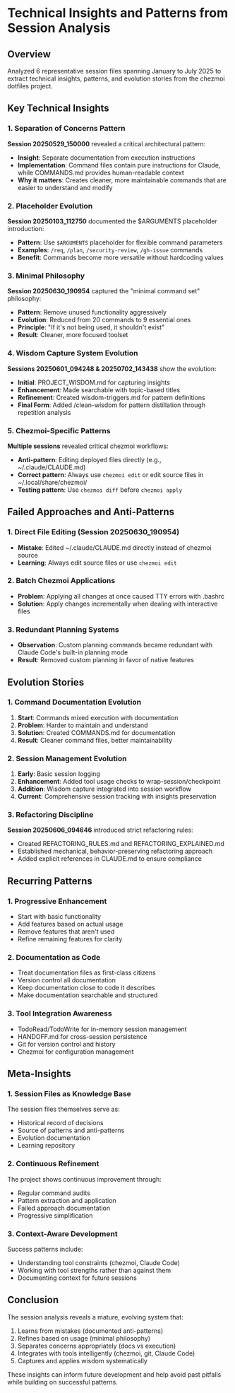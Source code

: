 # Technical Insights and Patterns from Session Analysis

## Overview
Analyzed 6 representative session files spanning January to July 2025 to extract technical insights, patterns, and evolution stories from the chezmoi dotfiles project.

## Key Technical Insights

### 1. Separation of Concerns Pattern
**Session 20250529_150000** revealed a critical architectural pattern:
- **Insight**: Separate documentation from execution instructions
- **Implementation**: Command files contain pure instructions for Claude, while COMMANDS.md provides human-readable context
- **Why it matters**: Creates cleaner, more maintainable commands that are easier to understand and modify

### 2. Placeholder Evolution
**Session 20250103_112750** documented the $ARGUMENTS placeholder introduction:
- **Pattern**: Use `$ARGUMENTS` placeholder for flexible command parameters
- **Examples**: `/req`, `/plan`, `/security-review`, `/gh-issue` commands
- **Benefit**: Commands become more versatile without hardcoding values

### 3. Minimal Philosophy
**Session 20250630_190954** captured the "minimal command set" philosophy:
- **Pattern**: Remove unused functionality aggressively
- **Evolution**: Reduced from 20 commands to 9 essential ones
- **Principle**: "If it's not being used, it shouldn't exist"
- **Result**: Cleaner, more focused toolset

### 4. Wisdom Capture System Evolution
**Sessions 20250601_094248 & 20250702_143438** show the evolution:
- **Initial**: PROJECT_WISDOM.md for capturing insights
- **Enhancement**: Made searchable with topic-based titles
- **Refinement**: Created wisdom-triggers.md for pattern definitions
- **Final Form**: Added /clean-wisdom for pattern distillation through repetition analysis

### 5. Chezmoi-Specific Patterns
**Multiple sessions** revealed critical chezmoi workflows:
- **Anti-pattern**: Editing deployed files directly (e.g., ~/.claude/CLAUDE.md)
- **Correct pattern**: Always use `chezmoi edit` or edit source files in ~/.local/share/chezmoi/
- **Testing pattern**: Use `chezmoi diff` before `chezmoi apply`

## Failed Approaches and Anti-Patterns

### 1. Direct File Editing (Session 20250630_190954)
- **Mistake**: Edited ~/.claude/CLAUDE.md directly instead of chezmoi source
- **Learning**: Always edit source files or use `chezmoi edit`

### 2. Batch Chezmoi Applications
- **Problem**: Applying all changes at once caused TTY errors with .bashrc
- **Solution**: Apply changes incrementally when dealing with interactive files

### 3. Redundant Planning Systems
- **Observation**: Custom planning commands became redundant with Claude Code's built-in planning mode
- **Result**: Removed custom planning in favor of native features

## Evolution Stories

### 1. Command Documentation Evolution
1. **Start**: Commands mixed execution with documentation
2. **Problem**: Harder to maintain and understand
3. **Solution**: Created COMMANDS.md for documentation
4. **Result**: Cleaner command files, better maintainability

### 2. Session Management Evolution
1. **Early**: Basic session logging
2. **Enhancement**: Added tool usage checks to wrap-session/checkpoint
3. **Addition**: Wisdom capture integrated into session workflow
4. **Current**: Comprehensive session tracking with insights preservation

### 3. Refactoring Discipline
**Session 20250606_094646** introduced strict refactoring rules:
- Created REFACTORING_RULES.md and REFACTORING_EXPLAINED.md
- Established mechanical, behavior-preserving refactoring approach
- Added explicit references in CLAUDE.md to ensure compliance

## Recurring Patterns

### 1. Progressive Enhancement
- Start with basic functionality
- Add features based on actual usage
- Remove features that aren't used
- Refine remaining features for clarity

### 2. Documentation as Code
- Treat documentation files as first-class citizens
- Version control all documentation
- Keep documentation close to code it describes
- Make documentation searchable and structured

### 3. Tool Integration Awareness
- TodoRead/TodoWrite for in-memory session management
- HANDOFF.md for cross-session persistence
- Git for version control and history
- Chezmoi for configuration management

## Meta-Insights

### 1. Session Files as Knowledge Base
The session files themselves serve as:
- Historical record of decisions
- Source of patterns and anti-patterns
- Evolution documentation
- Learning repository

### 2. Continuous Refinement
The project shows continuous improvement through:
- Regular command audits
- Pattern extraction and application
- Failed approach documentation
- Progressive simplification

### 3. Context-Aware Development
Success patterns include:
- Understanding tool constraints (chezmoi, Claude Code)
- Working with tool strengths rather than against them
- Documenting context for future sessions

## Conclusion

The session analysis reveals a mature, evolving system that:
1. Learns from mistakes (documented anti-patterns)
2. Refines based on usage (minimal philosophy)
3. Separates concerns appropriately (docs vs execution)
4. Integrates with tools intelligently (chezmoi, git, Claude Code)
5. Captures and applies wisdom systematically

These insights can inform future development and help avoid past pitfalls while building on successful patterns.